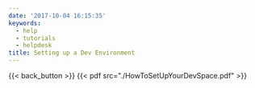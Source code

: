 ```yaml
---
date: '2017-10-04 16:15:35'
keywords:
  - help
  - tutorials
  - helpdesk
title: Setting up a Dev Environment
---
```


{{< back_button >}} {{< pdf src="./HowToSetUpYourDevSpace.pdf" >}}
